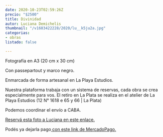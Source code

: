 ```yaml
---
date: 2020-10-23T02:59:26Z
precio: "$2500"
title: Divinidad
autor: Luciana Demichelis
thumbnail: "/v1603422228/2020/lu__k5ju2a.jpg"
categorias:
- obras
listado: false

---
```

Fotografía en A3 (20 cm x 30 cm)

Con passepartout y marco negro. 

Enmarcada de forma artesanal en La Playa Estudios.

Nuestra plataforma trabaja con un sistema de reservas, cada obra se crea especialmente para vos. El retiro en La Plata se realiza en el atelier de La Playa Estudios (12 N° 1618 e 65 y 66 | La Plata)

Podemos coordinar el envío a CABA.

[Reservá esta foto a Luciana en este enlace.](https://docs.google.com/forms/d/1jmyGErjRGRAS5j3GffN_pvH8cyRNMz5lsXPpwT-SAMk/edit)

Podés ya dejarla pago[ con este link de MercadoPago.](https://mpago.la/1oo1Rt6)